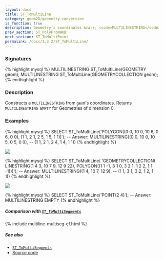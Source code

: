 ```yaml
---
layout: docs
title: ST_ToMultiLine
category: geom2D/geometry-conversion
is_function: true
description: Geometry's coordinates &rarr; <code>MULTILINESTRING</code>
prev_section: ST_PolyFromWKB
next_section: ST_ToMultiPoint
permalink: /docs/1.3.2/ST_ToMultiLine/
---
```


### Signatures

{% highlight mysql %}
MULTILINESTRING ST_ToMultiLine(GEOMETRY geom);
MULTILINESTRING ST_ToMultiLine(GEOMETRYCOLLECTION geom);
{% endhighlight %}

### Description

Constructs a `MULTILINESTRING` from `geom`'s coordinates. Returns
`MULTILINESTRING EMPTY` for Geometries of dimension 0.

### Examples

{% highlight mysql %}
SELECT ST_ToMultiLine('POLYGON((0 0, 10 0, 10 6, 0 6, 0 0),
                                (1 1, 2 1, 2 5, 1 5, 1 1))');
-- Answer: MULTILINESTRING((0 0, 10 0, 10 5, 0 5, 0 0),
--                          (1 1, 2 1, 2 4, 1 4, 1 1))
{% endhighlight %}

<img class="displayed" src="../ST_ToMultiLine1.png"/>

{% highlight mysql %}
SELECT ST_ToMultiLine(
    'GEOMETRYCOLLECTION(
       LINESTRING(1 4 3, 10 7 9, 12 9 22),
       POLYGON((1 1 -1, 3 1 0, 3 2 1, 1 2 2, 1 1 -1)))');
-- Answer: MULTILINESTRING((1 4, 10 7, 12 9),
--                          (1 1, 3 1, 3 2, 1 2, 1 1))
{% endhighlight %}

<img class="displayed" src="../ST_ToMultiLine2.png"/>

{% highlight mysql %}
SELECT ST_ToMultiLine('POINT(2 4)');
-- Answer: MULTILINESTRING EMPTY
{% endhighlight %}

##### Comparison with [`ST_ToMultiSegments`](../ST_ToMultiSegments)

{% include multiline-multiseg-cf.html %}

##### See also

* [`ST_ToMultiSegments`](../ST_ToMultiSegments)
* <a href="https://github.com/orbisgis/h2gis/blob/master/h2gis-functions/src/main/java/org/h2gis/functions/spatial/convert/ST_ToMultiLine.java" target="_blank">Source code</a>
